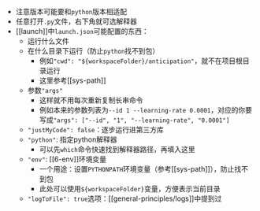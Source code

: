 - 注意版本可能要和`python`版本相适配
- 任意打开`.py`文件，右下角就可选解释器
- [[launch]]中`launch.json`可能配置的东西：
  - 运行什么文件
  - 在什么目录下运行（防止`python`找不到包）
    - 例如`"cwd": "${workspaceFolder}/anticipation"`，就不在项目根目录运行
    - 这里参考[[sys-path]]
  - 参数`"args"`
    - 这样就不用每次重新复制长串命令
    - 例如本来的参数列表为`--id 1 --learning-rate 0.0001`，对应的你要写成`"args": ["--id", "1", "--learning-rate", "0.0001"]`
  - `"justMyCode": false`：逐步运行进第三方库
  - `"python"`: 指定python解释器
    - 可以先`which`命令快速找到解释器路径，再填入这里
  - `"env"`: [[6-env]]环境变量
    - 一个用途：设置`PYTHONPATH`环境变量（参考[[sys-path]]），防止找不到包
    - 此处可以使用`${workspaceFolder}`变量，方便表示当前目录
  - `"logToFile": true`选项：[[general-principles/logs]]中提到过